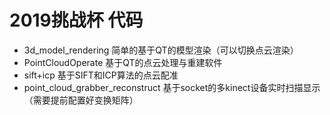 # 2019挑战杯 代码

* 3d_model_rendering                简单的基于QT的模型渲染（可以切换点云渲染）
* PointCloudOperate                 基于QT的点云处理与重建软件
* sift+icp                          基于SIFT和ICP算法的点云配准
* point_cloud_grabber_reconstruct   基于socket的多kinect设备实时扫描显示（需要提前配置好变换矩阵）
